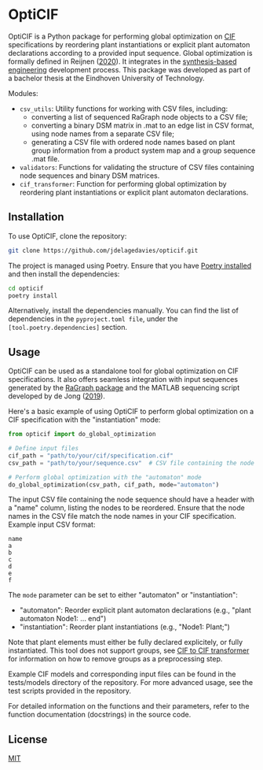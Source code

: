 # OptiCIF

OptiCIF is a Python package for performing global optimization on [CIF](https://eclipse.dev/escet/cif/) specifications by reordering plant instantiations or explicit plant automaton declarations according to a provided input sequence. Global optimization is formally defined in Reijnen ([2020](https://www.persistent-identifier.nl/urn:nbn:nl:ui:25-115168de-878f-4f5f-9c55-126f20f845fe)). It integrates in the [synthesis-based engineering](https://www.eclipse.org/escet/cif/synthesis-based-engineering/approaches/synthesis-based-engineering.html) development process. This package was developed as part of a bachelor thesis at the Eindhoven University of Technology.

Modules:
- `csv_utils`: Utility functions for working with CSV files, including:
  - converting a list of sequenced RaGraph node objects to a CSV file; 
  - converting a binary DSM matrix in .mat to an edge list in CSV format, using node names from a separate CSV file; 
  - generating a CSV file with ordered node names based on plant group information from a product system map and a group 
    sequence .mat file.
- `validators`: Functions for validating the structure of CSV files containing node sequences and binary DSM matrices.
- `cif_transformer`: Function for performing global optimization by reordering plant instantiations or explicit plant automaton declarations.

## Installation

To use OptiCIF, clone the repository:

```bash
git clone https://github.com/jdelagedavies/opticif.git
```

The project is managed using Poetry. Ensure that you have [Poetry installed](https://python-poetry.org/docs/#installation) and then install the dependencies:

```bash
cd opticif
poetry install
```

Alternatively, install the dependencies manually. You can find the list of dependencies in the `pyproject.toml file`, under the `[tool.poetry.dependencies]` section.

## Usage

OptiCIF can be used as a standalone tool for global optimization on CIF specifications. It also offers seamless integration with input sequences generated by the [RaGraph package](https://ragraph.ratio-case.nl/) and the MATLAB sequencing script developed by de Jong ([2019](https://research.tue.nl/en/studentTheses/9bcf3b6d-18e5-4c3e-8c89-2e9ebe64dec0)).

Here's a basic example of using OptiCIF to perform global optimization on a CIF specification with the "instantiation" mode:

```python
from opticif import do_global_optimization

# Define input files
cif_path = "path/to/your/cif/specification.cif"
csv_path = "path/to/your/sequence.csv"  # CSV file containing the node sequence

# Perform global optimization with the "automaton" mode
do_global_optimization(csv_path, cif_path, mode="automaton")
```

The input CSV file containing the node sequence should have a header with a "name" column, listing the nodes to be reordered. Ensure that the node names in the CSV file match the node names in your CIF specification. Example input CSV format:

```csv
name
a
b
c
d
e
f
```
The `mode` parameter can be set to either "automaton" or "instantiation":

- "automaton": Reorder explicit plant automaton declarations (e.g., "plant automaton Node1: ... end")
- "instantiation": Reorder plant instantiations (e.g., "Node1: Plant;")

Note that plant elements must either be fully declared explicitely, or fully instantiated. This tool does not support groups, see [CIF to CIF transformer](https://www.eclipse.org/escet/cif/tools/cif2cif/) for information on how to remove groups as a preprocessing step.

Example CIF models and corresponding input files can be found in the tests/models directory of the repository. For more advanced usage, see the test scripts provided in the repository.

For detailed information on the functions and their parameters, refer to the function documentation (docstrings) in the source code.

## License

[MIT](LICENSE)
